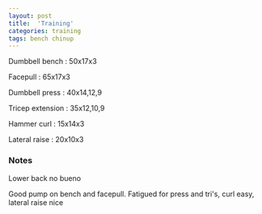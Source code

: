 ```yaml
---
layout: post
title:  'Training'
categories: training
tags: bench chinup
---
```


Dumbbell bench : 50x17x3

Facepull  :  65x17x3

Dumbbell press  :  40x14,12,9

Tricep extension  :  35x12,10,9

Hammer curl  :  15x14x3

Lateral raise  :  20x10x3

### Notes

Lower back no bueno

Good pump on bench and facepull. Fatigued for press and tri's, curl easy, lateral raise nice
